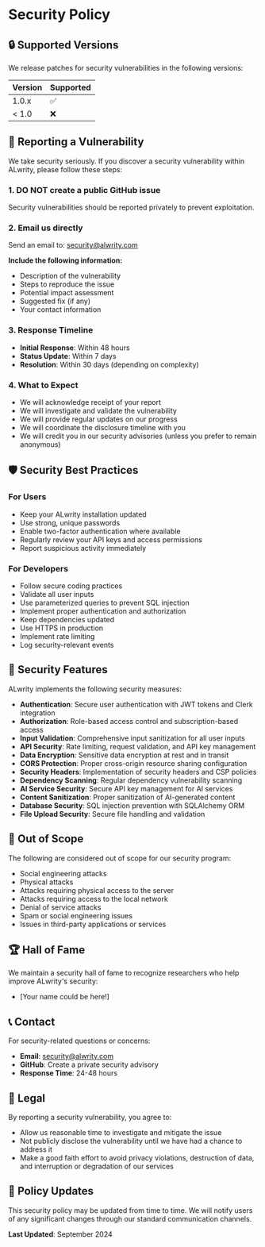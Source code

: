 # Security Policy

## 🔒 Supported Versions

We release patches for security vulnerabilities in the following versions:

| Version | Supported          |
| ------- | ------------------ |
| 1.0.x   | :white_check_mark: |
| < 1.0   | :x:                |

## 🚨 Reporting a Vulnerability

We take security seriously. If you discover a security vulnerability within ALwrity, please follow these steps:

### 1. **DO NOT** create a public GitHub issue
Security vulnerabilities should be reported privately to prevent exploitation.

### 2. **Email us directly**
Send an email to: [security@alwrity.com](mailto:security@alwrity.com)

**Include the following information:**
- Description of the vulnerability
- Steps to reproduce the issue
- Potential impact assessment
- Suggested fix (if any)
- Your contact information

### 3. **Response Timeline**
- **Initial Response**: Within 48 hours
- **Status Update**: Within 7 days
- **Resolution**: Within 30 days (depending on complexity)

### 4. **What to Expect**
- We will acknowledge receipt of your report
- We will investigate and validate the vulnerability
- We will provide regular updates on our progress
- We will coordinate the disclosure timeline with you
- We will credit you in our security advisories (unless you prefer to remain anonymous)

## 🛡️ Security Best Practices

### For Users
- Keep your ALwrity installation updated
- Use strong, unique passwords
- Enable two-factor authentication where available
- Regularly review your API keys and access permissions
- Report suspicious activity immediately

### For Developers
- Follow secure coding practices
- Validate all user inputs
- Use parameterized queries to prevent SQL injection
- Implement proper authentication and authorization
- Keep dependencies updated
- Use HTTPS in production
- Implement rate limiting
- Log security-relevant events

## 🔐 Security Features

ALwrity implements the following security measures:

- **Authentication**: Secure user authentication with JWT tokens and Clerk integration
- **Authorization**: Role-based access control and subscription-based access
- **Input Validation**: Comprehensive input sanitization for all user inputs
- **API Security**: Rate limiting, request validation, and API key management
- **Data Encryption**: Sensitive data encryption at rest and in transit
- **CORS Protection**: Proper cross-origin resource sharing configuration
- **Security Headers**: Implementation of security headers and CSP policies
- **Dependency Scanning**: Regular dependency vulnerability scanning
- **AI Service Security**: Secure API key management for AI services
- **Content Sanitization**: Proper sanitization of AI-generated content
- **Database Security**: SQL injection prevention with SQLAlchemy ORM
- **File Upload Security**: Secure file handling and validation

## 🚫 Out of Scope

The following are considered out of scope for our security program:

- Social engineering attacks
- Physical attacks
- Attacks requiring physical access to the server
- Attacks requiring access to the local network
- Denial of service attacks
- Spam or social engineering issues
- Issues in third-party applications or services

## 🏆 Hall of Fame

We maintain a security hall of fame to recognize researchers who help improve ALwrity's security:

- [Your name could be here!]

## 📞 Contact

For security-related questions or concerns:
- **Email**: [security@alwrity.com](mailto:security@alwrity.com)
- **GitHub**: Create a private security advisory
- **Response Time**: 24-48 hours

## 📜 Legal

By reporting a security vulnerability, you agree to:
- Allow us reasonable time to investigate and mitigate the issue
- Not publicly disclose the vulnerability until we have had a chance to address it
- Make a good faith effort to avoid privacy violations, destruction of data, and interruption or degradation of our services

## 🔄 Policy Updates

This security policy may be updated from time to time. We will notify users of any significant changes through our standard communication channels.

**Last Updated**: September 2024
